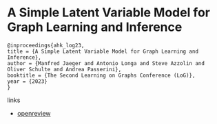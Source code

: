 # A Simple Latent Variable Model for Graph Learning and Inference

```
@inproceedings{ahk_log23,
title = {A Simple Latent Variable Model for Graph Learning and Inference},
author = {Manfred Jaeger and Antonio Longa and Steve Azzolin and Oliver Schulte and Andrea Passerini},
booktitle = {The Second Learning on Graphs Conference (LoG)},
year = {2023}
}
```

links
- [openreview](https://openreview.net/forum?id=S9jem2KZVr)
